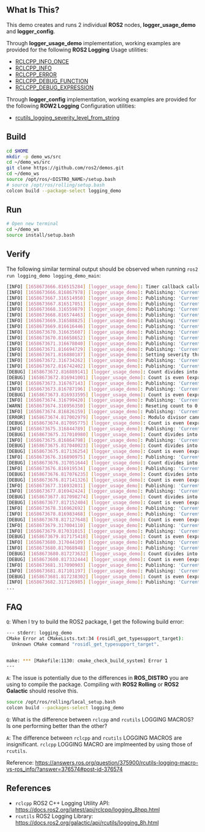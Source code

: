 ## **What Is This?**

This demo creates and runs 2 individual **ROS2** nodes, **logger_usage_demo** and **logger_config**. 

Through **logger_usage_demo** implementation, working examples are provided for the following **ROS2 Logging** Usage utilities:

- [RCLCPP_INFO_ONCE](https://docs.ros2.org/latest/api/rclcpp/logging_8hpp.html#ac398a2db64fa466508754a6c4dc617c9)
- [RCLCPP_INFO](https://docs.ros2.org/latest/api/rclcpp/logging_8hpp.html#aeb160b6dd1edb7273480560c1027b264)
- [RCLCPP_ERROR](https://docs.ros2.org/latest/api/rclcpp/logging_8hpp.html#ad8f3687eda7312561768319e99cd4ca6)
- [RCLCPP_DEBUG_FUNCTION](https://docs.ros2.org/latest/api/rclcpp/logging_8hpp.html#ab0d5c80bec310a4b333f6af7be97d856)
- [RCLCPP_DEBUG_EXPRESSION](https://docs.ros2.org/latest/api/rclcpp/logging_8hpp.html#ae7f5710b8149302d52349fa013f1e866)

Through **logger_config** implementation, working examples are provided for the following **ROW2 Logging**  Configuration utilities:

- [rcutils_logging_severity_level_from_string](https://docs.ros2.org/latest/api/rcutils/logging_8h.html#a50c51eb73519fb91ebac639555584cde)


## **Build**

```bash
cd $HOME
mkdir -p demo_ws/src
cd ~/demo_ws/src
git clone https://github.com/ros2/demos.git
cd ~/demo_ws
source /opt/ros/<DISTRO_NAME>/setup.bash
# source /opt/ros/rolling/setup.bash
colcon build --package-select logging_demo
```

## **Run**

```bash
# Open new terminal
cd ~/demo_ws
source install/setup.bash
```

## **Verify**

The following similar terminal output should be observed when running `ros2 run logging_demo logging_demo_main`:

```bash
[INFO] [1658673666.816515284] [logger_usage_demo]: Timer callback called (this will only log once)
[INFO] [1658673666.816867978] [logger_usage_demo]: Publishing: 'Current count: 0'
[INFO] [1658673667.316514950] [logger_usage_demo]: Publishing: 'Current count: 1'
[INFO] [1658673667.816517051] [logger_usage_demo]: Publishing: 'Current count: 2'
[INFO] [1658673668.316559879] [logger_usage_demo]: Publishing: 'Current count: 3'
[INFO] [1658673668.816574463] [logger_usage_demo]: Publishing: 'Current count: 4'
[INFO] [1658673669.316588825] [logger_usage_demo]: Publishing: 'Current count: 5'
[INFO] [1658673669.816616446] [logger_usage_demo]: Publishing: 'Current count: 6'
[INFO] [1658673670.316635607] [logger_usage_demo]: Publishing: 'Current count: 7'
[INFO] [1658673670.816658652] [logger_usage_demo]: Publishing: 'Current count: 8'
[INFO] [1658673671.316678040] [logger_usage_demo]: Publishing: 'Current count: 9'
[INFO] [1658673671.816694729] [logger_usage_demo]: Publishing: 'Current count: 10'
[INFO] [1658673671.816880187] [logger_usage_demo]: Setting severity threshold to DEBUG
[INFO] [1658673672.316734262] [logger_usage_demo]: Publishing: 'Current count: 11'
[INFO] [1658673672.816742402] [logger_usage_demo]: Publishing: 'Current count: 12'
[DEBUG] [1658673672.816889141] [logger_usage_demo]: Count divides into 12 (function evaluated to true)
[DEBUG] [1658673672.816941001] [logger_usage_demo]: Count is even (expression evaluated to true)
[INFO] [1658673673.316767143] [logger_usage_demo]: Publishing: 'Current count: 13'
[INFO] [1658673673.816787196] [logger_usage_demo]: Publishing: 'Current count: 14'
[DEBUG] [1658673673.816933595] [logger_usage_demo]: Count is even (expression evaluated to true)
[INFO] [1658673674.316799420] [logger_usage_demo]: Publishing: 'Current count: 15'
[WARN] [1658673674.316956350] [logger_usage_demo]: Reseting count to 0
[INFO] [1658673674.816826159] [logger_usage_demo]: Publishing: 'Current count: 0'
[ERROR] [1658673674.817002979] [logger_usage_demo]: Modulo divisor cannot be 0
[DEBUG] [1658673674.817095775] [logger_usage_demo]: Count is even (expression evaluated to true)
[INFO] [1658673675.316844789] [logger_usage_demo]: Publishing: 'Current count: 1'
[DEBUG] [1658673675.317010980] [logger_usage_demo]: Count divides into 12 (function evaluated to true)
[INFO] [1658673675.816864798] [logger_usage_demo]: Publishing: 'Current count: 2'
[DEBUG] [1658673675.817040023] [logger_usage_demo]: Count divides into 12 (function evaluated to true)
[DEBUG] [1658673675.817136254] [logger_usage_demo]: Count is even (expression evaluated to true)
[INFO] [1658673676.316890975] [logger_usage_demo]: Publishing: 'Current count: 3'
[DEBUG] [1658673676.317051644] [logger_usage_demo]: Count divides into 12 (function evaluated to true)
[INFO] [1658673676.816919534] [logger_usage_demo]: Publishing: 'Current count: 4'
[DEBUG] [1658673676.817076235] [logger_usage_demo]: Count divides into 12 (function evaluated to true)
[DEBUG] [1658673676.817141326] [logger_usage_demo]: Count is even (expression evaluated to true)
[INFO] [1658673677.316932031] [logger_usage_demo]: Publishing: 'Current count: 5'
[INFO] [1658673677.816942424] [logger_usage_demo]: Publishing: 'Current count: 6'
[DEBUG] [1658673677.817098274] [logger_usage_demo]: Count divides into 12 (function evaluated to true)
[DEBUG] [1658673677.817152404] [logger_usage_demo]: Count is even (expression evaluated to true)
[INFO] [1658673678.316962692] [logger_usage_demo]: Publishing: 'Current count: 7'
[INFO] [1658673678.816983468] [logger_usage_demo]: Publishing: 'Current count: 8'
[DEBUG] [1658673678.817127648] [logger_usage_demo]: Count is even (expression evaluated to true)
[INFO] [1658673679.317004110] [logger_usage_demo]: Publishing: 'Current count: 9'
[INFO] [1658673679.817031015] [logger_usage_demo]: Publishing: 'Current count: 10'
[DEBUG] [1658673679.817175418] [logger_usage_demo]: Count is even (expression evaluated to true)
[INFO] [1658673680.317044109] [logger_usage_demo]: Publishing: 'Current count: 11'
[INFO] [1658673680.817068948] [logger_usage_demo]: Publishing: 'Current count: 12'
[DEBUG] [1658673680.817273632] [logger_usage_demo]: Count divides into 12 (function evaluated to true)
[DEBUG] [1658673680.817332444] [logger_usage_demo]: Count is even (expression evaluated to true)
[INFO] [1658673681.317090903] [logger_usage_demo]: Publishing: 'Current count: 13'
[INFO] [1658673681.817101197] [logger_usage_demo]: Publishing: 'Current count: 14'
[DEBUG] [1658673681.817238302] [logger_usage_demo]: Count is even (expression evaluated to true)
[INFO] [1658673682.317126985] [logger_usage_demo]: Publishing: 'Current count: 15'
...
```

## **FAQ**

`Q`: When I try to build the ROS2 package, I get the following build error:

```bash
--- stderr: logging_demo
CMake Error at CMakeLists.txt:34 (rosidl_get_typesupport_target):
  Unknown CMake command "rosidl_get_typesupport_target".


make: *** [Makefile:1130: cmake_check_build_system] Error 1
---
```

`A`: The issue is potentially due to the differences in **ROS_DISTRO** you are using to compile the package. Compiling with **ROS2 Rolling** or **ROS2 Galactic** should resolve this.

```bash
source /opt/ros/rolling/local_setup.bash
colcon build --packages-select logging_demo
```

`Q`: What is the difference between `rclcpp` and `rcutils` LOGGING MACROS? Is one performing better than the other? 

`A`: The difference between `rclcpp` and `rcutils` LOGGING MACROS are insignificant. `rclcpp` LOGGING MACRO are implmeented by using those of `rcutils`. 

Reference: https://answers.ros.org/question/375900/rcutils-logging-macro-vs-ros_info/?answer=376574#post-id-376574

## **References**
-  `rclcpp` ROS2 C++ Logging Utility API: https://docs.ros2.org/latest/api/rclcpp/logging_8hpp.html 
-  `rcutils` ROS2 Logging Library: https://docs.ros2.org/galactic/api/rcutils/logging_8h.html
